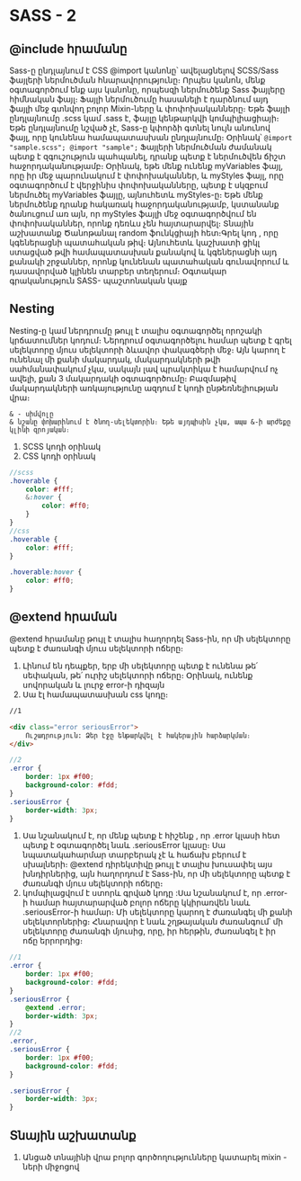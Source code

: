 # SASS - 2
## @include հրամանը

Sass-ը ընդլայնում է CSS @import կանոնը՝ ավելացնելով SCSS/Sass ֆայլերի ներմուծման հնարավորությունը։ Որպես կանոն, մենք օգտագործում ենք այս կանոնը, որպեսզի ներմուծենք Sass ֆայլերը հիմնական ֆայլ։ Ֆայլի ներմուծումը հասանելի է դարձնում այդ ֆայլի մեջ գտնվող բոլոր Mixin-ները և փոփոխականները։
Եթե ֆայլի ընդլայնումը .scss կամ .sass է, ֆայլը կենթարկվի կոմպիլիացիայի։ Եթե ընդլայնումը նշված չէ, Sass-ը կփորձի գտնել նույն անունով ֆայլ, որը կունենա համապատասխան ընդլայնումը։ Օրինակ՝
    ```
@import "sample.scss";
@import "sample";
    ```
Ֆայլերի ներմուծման ժամանակ պետք է զգուշություն պահպանել, դրանք պետք է ներմուծվեն ճիշտ հաջորդականությամբ։ Օրինակ, եթե մենք ունենք myVariables ֆայլ, որը իր մեջ պարունակում է փոփոխականներ, և myStyles ֆայլ, որը օգտագործում է վերջինիս փոփոխականները, պետք է սկզբում ներմուծել myVariables ֆայլը, այնուհետև myStyles-ը։ Եթե մենք ներմուծենք դրանք հակառակ հաջորդականությամբ, կստանանք ծանուցում առ այն, որ myStyles ֆայլի մեջ օգտագործվում են փոփոխականներ, որոնք դեռևս չեն հայտարարվել։
Տնային աշխատանք
Ծանոթանալ random ֆունկցիայի հետ։Գրել կոդ , որը կգեներացնի պատահական թիվ։ Այնուհետև կաշխատի ցիկլ ստացված թվի համապատասխան քանակով և կգեներացնի այդ քանակի շրջաններ, որոնք կունենան պատահական գունավորում և դասավորված կլինեն տարբեր տեղերում։
Օգտակար գրականություն
SASS- պաշտոնական կայք


## Nesting

Nesting-ը կամ ներդրումը թույլ է տալիս օգտագործել որոշակի կրճատումներ կոդում։ Ներդրում օգտագործելու համար պետք է գրել սելեկտորը մյուս սելեկտորի ձևավոր փակագծերի մեջ։ Այն կարող է ունենալ մի քանի մակարդակ, մակարդակների թվի սահմանափակում չկա, սակայն լավ պրակտիկա է համարվում ոչ ավելի, քան 3 մակարդակի օգտագործումը։ Բազմաթիվ մակարդակների առկայությունը ազդում է կոդի ընթեռնելիության վրա։

```
& - սիմվոլը
& նշանը փոխարինում է ծնող-սելեկտորին։ Եթե այդպիսին չկա, ապա &-ի արժեքը կլինի զրոյական։

```

1. SCSS կոդի օրինակ
2. CSS կոդի օրինակ

```scss
//scss
.hoverable {
    color: #fff;
    &:hover {
        color: #ff0;
    }
}
//css
.hoverable {
    color: #fff;
}

.hoverable:hover {
    color: #ff0;
}
```

## @extend հրաման

@extend հրամանը թույլ է տալիս հաղորդել Sass-ին, որ մի սելեկտորը պետք է ժառանգի մյուս սելեկտորի ոճերը։

1. Լինում են դեպքեր, երբ մի սելեկտորը պետք է ունենա թե՛ սեփական, թե՛ ուրիշ սելեկտորի ոճերը։ Օրինակ, ունենք սովորական և լուրջ error-ի դիզայն
2. Սա էլ համապատասխան css կոդը։

```html
//1

<div class="error seriousError">
    Ուշադրություն: Ձեր էջը ենթարկվել է հակերային հարձարկման։
</div>
```

```scss
//2
.error {
    border: 1px #f00;
    background-color: #fdd;
}
.seriousError {
    border-width: 3px;
}
```

1. Սա նշանակում է, որ մենք պետք է հիշենք , որ .error կլասի հետ պետք է օգտագործել նաև .seriousError կլասը։ Սա նպատակահարմար տարբերակ չէ և հաճախ բերում է սխալների։ @extend դիրեկտիվը թույլ է տալիս խուսափել այս խնդիրներից, այն հաղորդում է Sass-ին, որ մի սելեկտորը պետք է ժառանգի մյուս սելեկտորի ոճերը։
2. կոմպիլացվում է ստորև գրված կոդը :Սա նշանակում է, որ .error-ի համար հայտարարված բոլոր ոճերը կկիրառվեն նաև .seriousError-ի համար։ Մի սելեկտորը կարող է ժառանգել մի քանի սելեկտորներից։ Հնարավոր է նաև շղթայական ժառանգում՝ մի սելեկտորը ժառանգի մյուսից, որը, իր հերթին, ժառանգել է իր ոճը երրորդից։

```scss
//1
.error {
    border: 1px #f00;
    background-color: #fdd;
}
.seriousError {
    @extend .error;
    border-width: 3px;
}
//2
.error,
.seriousError {
    border: 1px #f00;
    background-color: #fdd;
}

.seriousError {
    border-width: 3px;
}
```


## Տնային աշխատանք

1. Անցած տնայինի վրա բոլոր գործողությունները կատարել mixin - ների միջոցով

